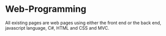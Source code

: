 # Web-Programming
All existing pages are web pages using either the front end or the back end, javascript language, C#, HTML and CSS and MVC.
